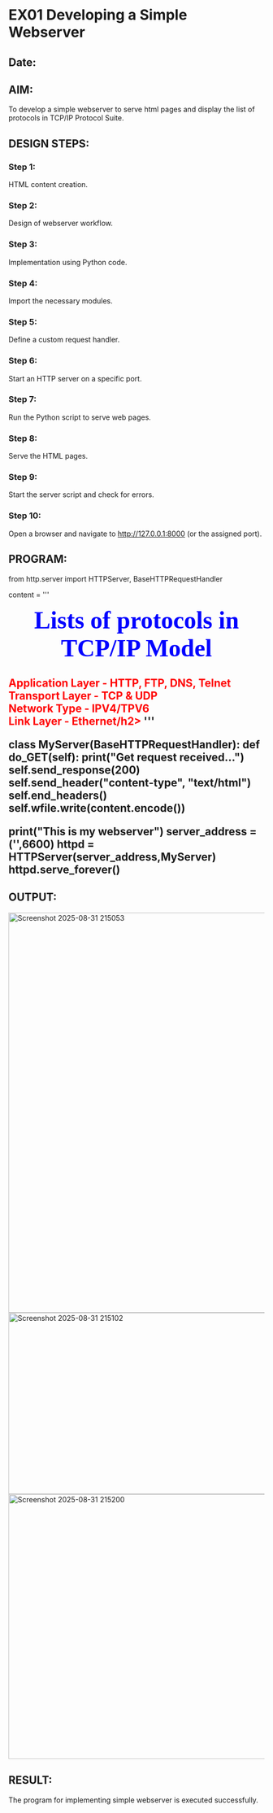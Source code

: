 # EX01 Developing a Simple Webserver
## Date:

## AIM:
To develop a simple webserver to serve html pages and display the list of protocols in TCP/IP Protocol Suite.

## DESIGN STEPS:
### Step 1: 
HTML content creation.

### Step 2:
Design of webserver workflow.

### Step 3:
Implementation using Python code.

### Step 4:
Import the necessary modules.

### Step 5:
Define a custom request handler.

### Step 6:
Start an HTTP server on a specific port.

### Step 7:
Run the Python script to serve web pages.

### Step 8:
Serve the HTML pages.

### Step 9:
Start the server script and check for errors.

### Step 10:
Open a browser and navigate to http://127.0.0.1:8000 (or the assigned port).

## PROGRAM:

from http.server import HTTPServer, BaseHTTPRequestHandler

content = '''
<!doctype html>
<html>
<head>
<title> My Web Server</title>
</head>
<body>
  <center><font color="blue" face="Times new roman" size="99">
        <b>Lists of protocols in TCP/IP Model</b>
        </font></center>
        <font color="red">
        <h2>Application Layer - HTTP, FTP, DNS, Telnet<br>
        Transport Layer - TCP & UDP<br>
        Network Type - IPV4/TPV6<br>
        Link Layer - Ethernet/h2>
        </font>
</body>
</html>'''

class MyServer(BaseHTTPRequestHandler):
    def do_GET(self):
        print("Get request received...")
        self.send_response(200) 
        self.send_header("content-type", "text/html")       
        self.end_headers()
        self.wfile.write(content.encode())

print("This is my webserver") 
server_address =('',6600)
httpd = HTTPServer(server_address,MyServer)
httpd.serve_forever()





## OUTPUT:
<img width="1242" height="787" alt="Screenshot 2025-08-31 215053" src="https://github.com/user-attachments/assets/c1d2682f-4966-4cba-9289-6d00a1c681f0" />
<img width="944" height="357" alt="Screenshot 2025-08-31 215102" src="https://github.com/user-attachments/assets/7fbfebf6-e3c7-44fb-b3e0-ea86642cec73" />
<img width="1914" height="521" alt="Screenshot 2025-08-31 215200" src="https://github.com/user-attachments/assets/04ca5a96-8c75-4ec1-8dc2-cf93386aea47" />



## RESULT:
The program for implementing simple webserver is executed successfully.
